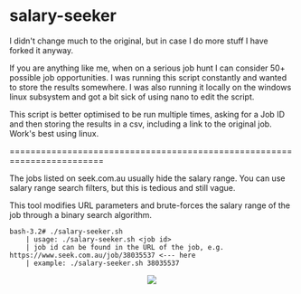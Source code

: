 # salary-seeker

I didn't change much to the original, but in case I do more stuff I have forked it anyway.

If you are anything like me, when on a serious job hunt I can consider 50+ possible job opportunities. I was running this script constantly and wanted to store the results somewhere. I was also running it locally on the windows linux subsystem and got a bit sick of using nano to edit the script. 

This script is better optimised to be run multiple times, asking for a Job ID and then storing the results in a csv, including a link to the original job. Work's best using linux.

========================================================================

The jobs listed on seek.com.au usually hide the salary range. You can use salary range search filters, but this is tedious and still vague.

This tool modifies URL parameters and brute-forces the salary range of the job through a binary search algorithm.
```
bash-3.2# ./salary-seeker.sh
    | usage: ./salary-seeker.sh <job id>
    | job id can be found in the URL of the job, e.g. https://www.seek.com.au/job/38035537 <--- here
    | example: ./salary-seeker.sh 38035537
```
<p align="center">
<img src=https://github.com/b3n-j4m1n/salary-seeker/raw/master/demo.gif>
</p>
